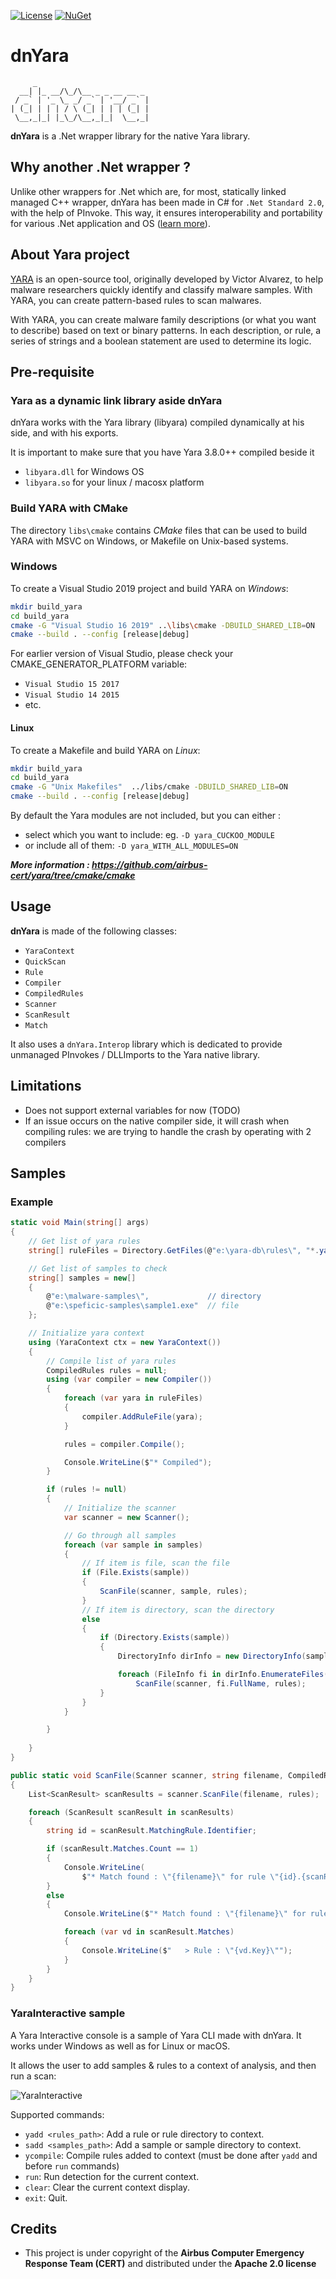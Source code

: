 [![License](https://img.shields.io/badge/License-Apache%202.0-blue.svg)](https://opensource.org/licenses/Apache-2.0)
[![NuGet](https://img.shields.io/nuget/v/dnYara.svg)](https://www.nuget.org/packages/dnYara/)

# dnYara

```
     _                         
  __| |_ __/\_/\__ _ _ __ __ _ 
 / _` | '_ \_ _/ _` | '__/ _` |
| (_| | | | / \ (_| | | | (_| |
 \__,_|_| |_\_/\__,_|_|  \__,_|
 ```

**dnYara** is a .Net wrapper library for the native Yara library. 

## Why another .Net wrapper ?
Unlike other wrappers for .Net which are, for most, statically linked managed C++ wrapper, 
dnYara has been made in C# for `.Net Standard 2.0`, with the help of PInvoke. 
This way, it ensures interoperability and portability for various .Net application and OS ([learn more](INTEROP.md)).

## About Yara project
[YARA](https://virustotal.github.io/yara/) is an open-source tool, originally developed by Victor Alvarez, to help malware researchers quickly identify and classify malware samples. With YARA, you 
can create pattern-based rules to scan malwares.

With YARA, you can create malware family descriptions (or what you want to describe) based on text or binary patterns. In each description, or rule, a series of strings and a boolean statement are used to determine its logic.

## Pre-requisite

### Yara as a dynamic link library aside dnYara
dnYara works with the Yara library (libyara) compiled dynamically at his side, and with his exports.

It is important to make sure that you have Yara 3.8.0++ compiled beside it
- `libyara.dll` for Windows OS
- `libyara.so` for your linux / macosx platform

### Build YARA with CMake
The directory `libs\cmake` contains *CMake* files that can be used to build YARA with MSVC on Windows, or Makefile on Unix-based systems.

### Windows
To create  a Visual Studio 2019 project and build YARA on _Windows_:

```bash
mkdir build_yara
cd build_yara
cmake -G "Visual Studio 16 2019" ..\libs\cmake -DBUILD_SHARED_LIB=ON
cmake --build . --config [release|debug]
```

For earlier version of Visual Studio, please check your CMAKE_GENERATOR_PLATFORM variable:
- `Visual Studio 15 2017`
- `Visual Studio 14 2015`
- etc.

#### Linux
To create a Makefile and build YARA on _Linux_:

```bash
mkdir build_yara
cd build_yara
cmake -G "Unix Makefiles"  ../libs/cmake -DBUILD_SHARED_LIB=ON
cmake --build . --config [release|debug]
```

By default the Yara modules are not included, but you can either :
- select which you want to include: eg. `-D yara_CUCKOO_MODULE`
- or include all of them:  `-D yara_WITH_ALL_MODULES=ON`

***More information : https://github.com/airbus-cert/yara/tree/cmake/cmake***

## Usage

**dnYara** is made of the following classes:
- `YaraContext`
- `QuickScan`
- `Rule`
- `Compiler`
- `CompiledRules`
- `Scanner`
- `ScanResult`
- `Match`

It also uses a `dnYara.Interop` library which is dedicated to provide unmanaged PInvokes / DLLImports to the Yara native library.

## Limitations
- Does not support external variables for now (TODO)
- If an issue occurs on the native compiler side, it will crash when compiling rules: we are trying to handle the crash by operating with 2 compilers

## Samples

### Example
```C#
static void Main(string[] args)
{
    // Get list of yara rules
    string[] ruleFiles = Directory.GetFiles(@"e:\yara-db\rules\", "*.yara", SearchOption.AllDirectories).ToArray();

    // Get list of samples to check
    string[] samples = new[]
    {
        @"e:\malware-samples\",             // directory
        @"e:\speficic-samples\sample1.exe"  // file
    };

    // Initialize yara context
    using (YaraContext ctx = new YaraContext())
    {
        // Compile list of yara rules
        CompiledRules rules = null;
        using (var compiler = new Compiler())
        {
            foreach (var yara in ruleFiles)
            {
                compiler.AddRuleFile(yara);
            }

            rules = compiler.Compile();

            Console.WriteLine($"* Compiled");
        }

        if (rules != null)
        {
            // Initialize the scanner
            var scanner = new Scanner();

            // Go through all samples
            foreach (var sample in samples)
            {
                // If item is file, scan the file
                if (File.Exists(sample))
                {
                    ScanFile(scanner, sample, rules);
                }
                // If item is directory, scan the directory
                else
                {
                    if (Directory.Exists(sample))
                    {
                        DirectoryInfo dirInfo = new DirectoryInfo(sample);

                        foreach (FileInfo fi in dirInfo.EnumerateFiles("*", SearchOption.AllDirectories))
                            ScanFile(scanner, fi.FullName, rules);
                    }
                }
            }

        }
                
    }
}

public static void ScanFile(Scanner scanner, string filename, CompiledRules rules)
{
    List<ScanResult> scanResults = scanner.ScanFile(filename, rules);

    foreach (ScanResult scanResult in scanResults)
    {
        string id = scanResult.MatchingRule.Identifier;

        if (scanResult.Matches.Count == 1)
        {
            Console.WriteLine(
                $"* Match found : \"{filename}\" for rule \"{id}.{scanResult.Matches.First().Key}\"");
        }
        else
        {
            Console.WriteLine($"* Match found : \"{filename}\" for rule \"{id}\":");

            foreach (var vd in scanResult.Matches)
            {
                Console.WriteLine($"   > Rule : \"{vd.Key}\"");
            }
        }
    }
}
```

### YaraInteractive sample

A Yara Interactive console is a sample of Yara CLI made with dnYara. It works under Windows as well as for Linux or macOS.

It allows the user to add samples & rules to a context of analysis, and then run a scan:

![YaraInteractive](Resources/yara-interactive.png)

Supported commands:
- `yadd <rules_path>`: Add a rule or rule directory to context.
- `sadd <samples_path>`: Add a sample or sample directory to context.
- `ycompile`: Compile rules added to context (must be done after `yadd` and before `run` commands)
- `run`: Run detection for the current context.
- `clear`: Clear the current context display.
- `exit`: Quit.

## Credits
- This project is under copyright of the **Airbus Computer Emergency Response Team (CERT)** and distributed under the **Apache 2.0 license**
